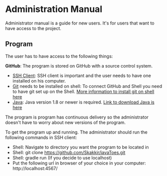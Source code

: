 # Administration Manual

Administrator manual is a guide for new users. It's for users that want to have access to the project.

## Program
The user has to have access to the following things:

**GitHub**: The program is stored on GitHub with a source control system.
* [SSH Client](https://en.wikipedia.org/wiki/Comparison_of_SSH_clients): SSH client is important and the user needs to have one installed on his computer.
* [Git](https://git-scm.com/) needs to be installed on shell: To connect GitHub and Shell you need to have git set up on the Shell. [More information to install git on shell here ][1]
* [Java](https://www.oracle.com/java/index.html): Java version 1.8 or newer is required. [Link to download Java is here ][1]

The program is program has continuous delivery so the administrator doesn't have to worry about new versions of the program.

To get the program up and running. The administrator should run the following commands in SSH client:

 - Shell: Navigate to directory you want the program to be located in
 - Shell: git clone  https://github.com/Skakkir/javaToes.git
 - Shell: gradle run (If you decide to use localhost)
 - Put the following url in browser of your choice in your computer: http://localhost:4567/


[1]: https://git-scm.com/book/en/v2/Getting-Started-Installing-Git
[2]: https://java.com/en/download/
[3]: https://github.com/Skakkir/javaToes.git


























































































































































































































































































































































































































































































































































































































































































































































































































































































































































































































































































































































































































































































































































































